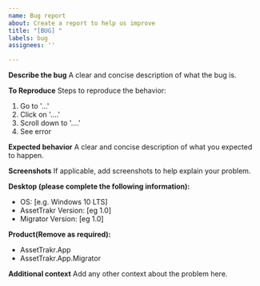 ```yaml
---
name: Bug report
about: Create a report to help us improve
title: "[BUG] "
labels: bug
assignees: ''

---
```


**Describe the bug**
A clear and concise description of what the bug is.

**To Reproduce**
Steps to reproduce the behavior:
1. Go to '...'
2. Click on '....'
3. Scroll down to '....'
4. See error

**Expected behavior**
A clear and concise description of what you expected to happen.

**Screenshots**
If applicable, add screenshots to help explain your problem.

**Desktop (please complete the following information):**
- OS: [e.g. Windows 10 LTS]
- AssetTrakr Version: [eg 1.0]
- Migrator Version: [eg 1.0]

**Product(Remove as required):**
- AssetTrakr.App
- AssetTrakr.App.Migrator

**Additional context**
Add any other context about the problem here.
